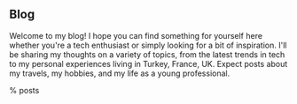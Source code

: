 ## Blog

Welcome to my blog! I hope you can find something for yourself here whether you're a tech enthusiast or simply looking for a bit of inspiration. I'll be sharing my thoughts on a variety of topics, from the latest trends in tech to my personal experiences living in Turkey, France, UK. Expect posts about my travels, my hobbies, and my life as a young professional. 

% posts
